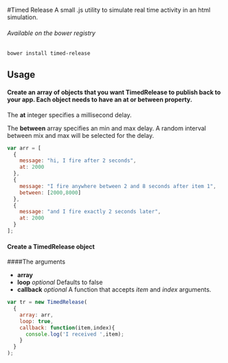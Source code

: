 #Timed Release
A small .js utility to simulate real time activity in an html simulation. 

###### Available on the bower registry
```bash
bower install timed-release
```

## Usage

#### Create an array of objects that you want TimedRelease to publish back to your app. Each object needs to have an **at** or **between** property. 

The **at** integer specifies a millisecond delay.  

The **between** array specifies an min and max delay. A random interval between mix and max will be selected for the delay.

```js
var arr = [
  {
    message: "hi, I fire after 2 seconds",
    at: 2000
  },
  {
    message: "I fire anywhere between 2 and 8 seconds after item 1",
    between: [2000,8000]
  },
  {
    message: "and I fire exactly 2 seconds later",
    at: 2000
  }
];
```

#### Create a TimedRelease object

####The arguments
* **array**
* **loop** _optional_ Defaults to false
* **callback** _optional_ A function that accepts _item_ and _index_ arguments.

```js
var tr = new TimedRelease(
  {
    array: arr,
    loop: true,
    callback: function(item,index){
      console.log('I received ',item);
    }
  }
);
```